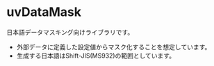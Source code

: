 # uvDataMask
日本語データマスキング向けライブラリです。

- 外部データに定義した設定値からマスク化することを想定しています。
- 生成する日本語はShift-JIS(MS932)の範囲としています。
